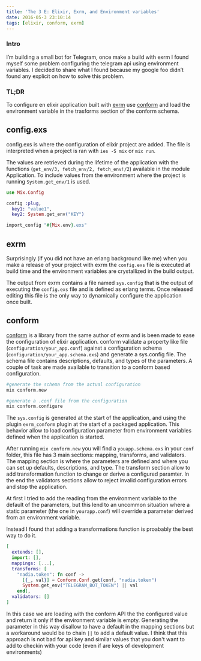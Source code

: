 ```yaml
---
title: 'The 3 E: Elixir, Exrm, and Environment variables'
date: 2016-05-3 23:10:14
tags: [elixir, conform, exrm]
---
```


### Intro
I’m building a small bot for Telegram, once make a build with exrm I found myself some problem configuring the telegram api using environment variables. I decided to share what I found because my google foo didn’t found any explicit on how to solve this problem.

### TL;DR
To configure en elixir application built with [exrm](https://github.com/bitwalker/exrm) use [conform](https://github.com/bitwalker/conform) and load the environment variable in the trasforms section of the conform  schema.

## config.exs

config.exs is where the configuration of elixir project are added. The file is interpreted when a project is ran with `ies -S mix` or `mix run`.

The values are retrieved during the lifetime of the application with the functions (`get_env/3, fetch_env/2, fetch_env!/2`) available in the module Application. To include values from the environment where the project is running `System.get_env/1` is used.

``` elixir
use Mix.Config

config :plug,
  key1: "value1",
  key2: System.get_env("KEY")

import_config "#{Mix.env}.exs"
```

## exrm
Surprisingly (if you did not have an erlang background like me) when you make a release of your project with exrm the `config.exs` file is executed at build time and the environment variables are crystallized in the  build output.

The output from exrm contains a file named `sys.config` that is the output of executing the `config.exs` file and is defined as erlang terms. Once released editing this file is the only way to dynamically configure the application once built.

## conform
[conform](https://github.com/bitwalker/conform) is a library from the same author of exrm and is been made to ease the configuration of elixir application. conform validate a property like file (`configuration/your_app.conf`) against a configuration schema (`configuration/your_app.schema.exs`) and generate a sys.config file. The schema file contains descriptions, defaults, and types of the parameters. A couple of task are made available to transition to a conform based configuration.

``` elixir
#generate the schema from the actual configuration
mix conform.new

#generate a .conf file from the configuration
mix conform.configure
```

The `sys.config` is generated at the start of the application, and using the plugin `exrm_conform`  plugin at the start of a packaged application. This behavior allow to load configuration parameter from environment variables defined when the application is started.

After running `mix conform.new` you will find a `youapp.schema.exs` in your `conf` folder, this file has 3 main sections: mapping, transforms, and validators. The mapping section is where the parameters are defined and where you can set up defaults, descriptions, and type. The transform section allow to add transformation function to change or derive a configured paramter. In the end the validators sections allow to reject invalid configuration errors and stop the application.

At first I tried to add the reading from the environment variable to the default of the parameters, but this lend to an uncommon situation where a static parameter (the one in `yourapp.conf`) will override a parameter derived from an environment variable.

Instead I found that adding a transformations function is proabably the best way to do it.

``` elixir
[
  extends: [],
  import: [],
  mappings: [...],
  transforms: [
    "nadia.token": fn conf ->
      [{_, val}] = Conform.Conf.get(conf, "nadia.token")
      System.get_env("TELEGRAM_BOT_TOKEN") || val
    end],
  validators: []
]
```

In this case we are loading with the conform API the the configured value and return it only if the environment variable is empty. Generating the parameter in this way disallow to have a default in the mapping sections but a workaround would be to chain `||` to add a default value. I think that this approach is not bad for api key and similar values that you don't want to add to checkin with your code (even if are keys of development environments)
